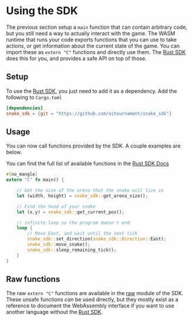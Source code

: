 # Using the SDK

The previous section setup a `main` function that can contain arbitrary code, but you still need a way to actually interact with the game. The WASM runtime that runs your code exports functions that you can use to take actions, or get information about the current state of the game. You can import these as `extern "C"` functions and directly use them. The [Rust SDK][rust_sdk] does this for you, and provides a safe API on top of those.

## Setup

To use the [Rust SDK][rust_sdk], you just need to add it as a dependency. Add the following to `Cargo.toml`

```toml
[dependencies]
snake_sdk = {git = "https://github.com/aitournament/snake_sdk"}
```

## Usage

You can now call functions provided by the SDK. A couple examples are below.

You can find the full list of available functions in the [Rust SDK Docs](https://sdk.snake.aitournament.com/snake_sdk)

```rust
#[no_mangle]
extern "C" fn main() {

    // Get the size of the arena that the snake will live in
    let (width, height) = snake_sdk::get_arena_size();

    // Find the head of your snake
    let (x,y) = snake_sdk::get_current_pos();

    // infinite loop so the program doesn't end
    loop {
        // Move East, and wait until the next tick
        snake_sdk::set_direction(snake_sdk::Direction::East);
        snake_sdk::move_snake();
        snake_sdk::sleep_remaining_tick();
    }
}
```

## Raw functions

The raw `extern "C"` functions are available in the [raw](https://sdk.snake.aitournament.com/snake_sdk/raw/index.html) module of the SDK. These unsafe functions _can_ be used directly, but they mostly exist as a reference to document the WebAssembly interface if you want to use another language without the [Rust SDK][rust_sdk].

[rust_sdk]: https://github.com/aitournament/snake_sdk
